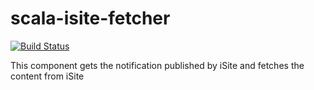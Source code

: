 # scala-isite-fetcher

[![Build Status](https://magnum.travis-ci.com/karahanozturk/scala-isite-fetcher.svg?token=iJPhPrU8NCRKrXjpEf2s&branch=master)](https://magnum.travis-ci.com/karahanozturk/scala-isite-fetcher)

This component gets the notification published by iSite and fetches the content from iSite

